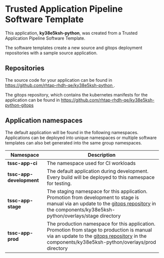 # Trusted Application Pipeline Software Template

This application, **ky38e5ksh-python**, was created from a Trusted Application Pipeline Software Template.

The software templates create a new source and gitops deployment repositories with a sample source application. 

## Repositories

The source code for your application can be found in [https://github.com/rhtap-rhdh-qe/ky38e5ksh-python ](https://github.com/rhtap-rhdh-qe/ky38e5ksh-python ).
 
The gitops repository, which contains the kubernetes manifests for the application can be found in 
[https://github.com/rhtap-rhdh-qe/ky38e5ksh-python-gitops ](https://github.com/rhtap-rhdh-qe/ky38e5ksh-python-gitops ) 

## Application namespaces 

The default application will be found in the following namespaces. Applications can be deployed into unique namespaces or multiple software templates can also bet generated into the same group namespaces.  

|  Namespace   |  Description   |  
| -------- | -------- |
| **tssc-app-ci** | The namespace used for CI workloads |
| **tssc-app-development** | The default application during development. Every build will be deployed to this namespace for testing. |
| **tssc-app-stage** | The staging namespace for this application. Promotion from development to stage is manual via an update to the [gitops repository](https://github.com/rhtap-rhdh-qe/ky38e5ksh-python-gitops ) in the components/ky38e5ksh-python/overlays/stage directory |
| **tssc-app-prod** | The production namespace for this application. Promotion from stage to production is manual via an update to the [gitops repository](https://github.com/rhtap-rhdh-qe/ky38e5ksh-python-gitops ) in the components/ky38e5ksh-python/overlays/prod directory |